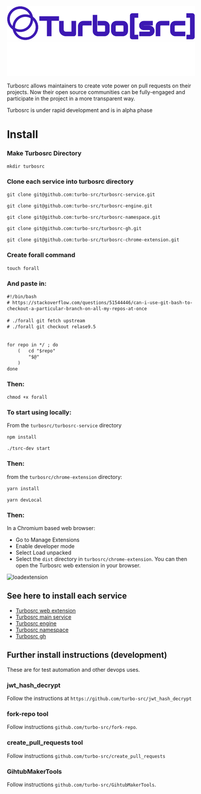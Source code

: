 <p align="leftr">
  <a href="https://turbosrc.org#gh-light-mode-only">
    <img src="images/turbosrc-light-big.png" width="500px" alt="TurboSrc logo"/>
  </a>
  <a href="https://turbosrc.org#gh-dark-mode-only">
    <img src="images/turbosrc-dark-big.png" width="500px" alt="TurboSrc logo"/>
  </a>
</p>

Turbosrc allows maintainers to create vote power on pull requests on their projects. Now their open source communities can be fully-engaged and participate in the project in a more transparent way.

Turbosrc is under rapid development and is in alpha phase

# Install

### Make Turbosrc Directory

```
mkdir turbosrc
```

### Clone each service into turbosrc directory
```
git clone git@github.com:turbo-src/turbosrc-service.git
```
```
git clone git@github.com:turbo-src/turbosrc-engine.git
```
```
git clone git@github.com:turbo-src/turbosrc-namespace.git
```
```
git clone git@github.com:turbo-src/turbosrc-gh.git
```
```
git clone git@github.com:turbo-src/turbosrc-chrome-extension.git
```

### Create forall command
```
touch forall
```

### And paste in:
```
#!/bin/bash
# https://stackoverflow.com/questions/51544446/can-i-use-git-bash-to-checkout-a-particular-branch-on-all-my-repos-at-once

# ./forall git fetch upstream
# ./forall git checkout relase9.5


for repo in */ ; do
    (   cd "$repo"
        "$@"
    )
done
```

### Then:
```
chmod +x forall
```

### To start using locally:
From the ```turbosrc/turbosrc-service``` directory
```
npm install
```
```
./tsrc-dev start
```
### Then:
from the ```turbosrc/chrome-extension``` directory:
```
yarn install
```
```
yarn devLocal
```
### Then:
In a Chromium based web browser:
- Go to Manage Extensions
- Enable developer mode
- Select Load unpacked
- Select the ```dist``` directory in ```turbosrc/chrome-extension```. You can then open the Turbosrc web extension in your browser.

![loadextension](https://github.com/turbo-src/turbo-src/assets/75996017/ca652882-92ee-4dbd-9c55-781e8c63613a)

## See here to install each service

* [Turbosrc web extension](https://github.com/turbo-src/extension/tree/alpha-devOps)
* [Turbosrc main service](https://github.com/turbo-src/turbosrc-service/tree/alpha-devOps)
* [Turbosrc engine](https://github.com/turbo-src/turbosrc-reibase-engine/tree/alpha-devOps)
* [Turbosrc namespace](https://github.com/turbo-src/turbosrc-reibase-namespace/tree/alpha-devOps)
* [Turbosrc gh](https://github.com/turbo-src/turbosrc-reibase-gh/tree/alpha-devOps)

## Further install instructions (development)

These are for test automation and other devops uses.

### jwt_hash_decrypt

Follow the instructions at `https://github.com/turbo-src/jwt_hash_decrypt`

### fork-repo tool

Follow instructions `github.com/turbo-src/fork-repo`.

### create_pull_requests tool

Follow instructions `github.com/turbo-src/create_pull_requests`

### GihtubMakerTools

Follow instructions `github.com/turbo-src/GihtubMakerTools`.
